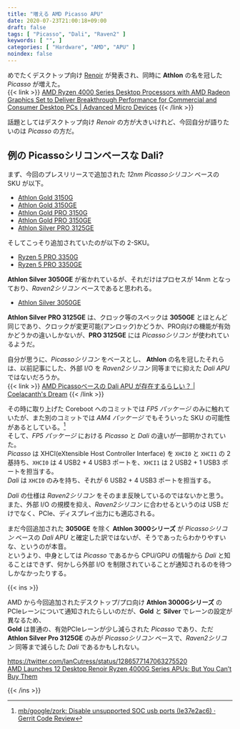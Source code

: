 ```yaml
---
title: "増える AMD Picasso APU"
date: 2020-07-23T21:00:18+09:00
draft: false
tags: [ "Picasso", "Dali", "Raven2" ]
keywords: [ "", ]
categories: [ "Hardware", "AMD", "APU" ]
noindex: false
---
```


めでたくデスクトップ向け [Renoir](/tags/renoir) が発表され、同時に **Athlon** の名を冠した *Picasso* が増えた。  
{{< link >}} [AMD Ryzen 4000 Series Desktop Processors with AMD Radeon Graphics Set to Deliver Breakthrough Performance for Commercial and Consumer Desktop PCs | Advanced Micro Devices](https://ir.amd.com/news-releases/news-release-details/amd-ryzen-4000-series-desktop-processors-amd-radeon-graphics-set) {{< /link >}}

話題としてはデスクトップ向け *Renoir* の方が大きいけれど、今回自分が語りたいのは *Picasso* の方だ。  

## 例の Picassoシリコンベースな Dali?

まず、今回のプレスリリースで追加された *12nm Picassoシリコン* ベースの SKU が以下。  

 * [Athlon Gold 3150G](https://www.amd.com/en/products/apu/amd-athlon-gold-3150g#product-specs)
 * [Athlon Gold 3150GE](https://www.amd.com/en/products/apu/amd-athlon-gold-3150ge#product-specs)
 * [Athlon Gold PRO 3150G](https://www.amd.com/en/products/apu/amd-athlon-gold-pro-3150g#product-specs)
 * [Athlon Gold PRO 3150GE](https://www.amd.com/en/products/apu/amd-athlon-gold-pro-3150ge#product-specs)
 * [Athlon Silver PRO 3125GE](https://www.amd.com/en/products/apu/amd-athlon-silver-pro-3125ge#product-specs)

そしてこっそり追加されていたのが以下の 2-SKU。  

 * [Ryzen 5 PRO 3350G](https://www.amd.com/en/products/apu/amd-ryzen-5-pro-3350g#product-specs)
 * [Ryzen 5 PRO 3350GE](https://www.amd.com/en/products/apu/amd-ryzen-5-pro-3350ge#product-specs)


**Athlon Silver 3050GE** が省かれているが、それだけはプロセスが 14nm となっており、*Raven2シリコン* ベースであると思われる。  

 * [Athlon Silver 3050GE](https://www.amd.com/en/products/apu/amd-athlon-silver-3050ge#product-specs)

**Athlon Silver PRO 3125GE** は、クロック等のスペックは **3050GE** とほとんど同じであり、クロックが変更可能(アンロック)かどうか、PRO向けの機能が有効かどうかの違いしかないが、**PRO 3125GE** には *Picassoシリコン* が使われているようだ。  

自分が思うに、*Picassoシリコン* をベースとし、 **Athlon** の名を冠したそれらは、以前記事にした、外部 I/O を *Raven2シリコン* 同等までに抑えた *Dali APU* ではないだろうか。  
{{< link >}} [AMD Picassoベースの Dali APU が存在するらしい？ | Coelacanth's Dream](/posts/2020/06/27/amd-dali-apu-based-picasso-or-raven2/) {{< /link >}}

その時に取り上げた Coreboot へのコミットでは *FP5 パッケージ* のみに触れていたが、また別のコミットでは *AM4 パッケージ* でもそういった SKU の可能性があるとしている。[^pco-dali-usb]  
そして、*FP5 パッケージ* における *Picasso* と *Dali* の違いが一部明かされていた。  
*Picasso* は XHCI(eXtensible Host Controller Interface) を `XHCI0` と `XHCI1` の 2基持ち、`XHCI0` は 4 USB2 + 4 USB3 ポートを、`XHCI1` は 2 USB2 + 1 USB3 ポートを担当する。  
*Dali* は `XHCI0` のみを持ち、それが 6 USB2 + 4 USB3 ポートを担当する。  

[^pco-dali-usb]: [mb/google/zork: Disable unsupported SOC usb ports (Ie37e2ac6) · Gerrit Code Review](https://review.coreboot.org/c/coreboot/+/42800)

*Dali* の仕様は *Raven2シリコン* をそのまま反映しているのではないかと思う。  
また、外部 I/O の規模を抑え、*Raven2シリコン* に合わせるというのは USB だけでなく、PCIe、ディスプレイ出力にも適応される。  

まだ今回追加された **3050GE** を除く **Athlon 3000シリーズ** が *Picassoシリコン* ベースの *Dali APU* と確定した訳ではないが、そうであったらわかりやすいな、というのが本音。  
というより、中身としては *Picasso* であるから CPU/GPU の情報から *Dali* と知ることはできず、何かしら外部 I/O を制限されていることが通知されるのを待つしかなかったりする。  

{{< ins >}}

AMD から今回追加されたデスクトップ/プロ向け **Athlon 3000Gシリーズ** の PCIeレーンについて通知されたらしいのだが、**Gold** と **Silver** でレーンの設定が異なるため、  
**Gold** は普通の、有効PCIeレーンが少し減らされた *Picasso* であり、ただ **Athlon Silver Pro 3125GE** のみが *Picassoシリコン* ベースで、*Raven2シリコン* 同等まで減らした *Dali* であるかもしれない。  

<https://twitter.com/IanCutress/status/1286577147063275520>  
[AMD Launches 12 Desktop Renoir Ryzen 4000G Series APUs: But You Can’t Buy Them](https://www.anandtech.com/show/15921/amd-launches-12-desktop-renoir-ryzen-4000g-series-apus-but-you-cant-buy-them)

{{< /ins >}}
